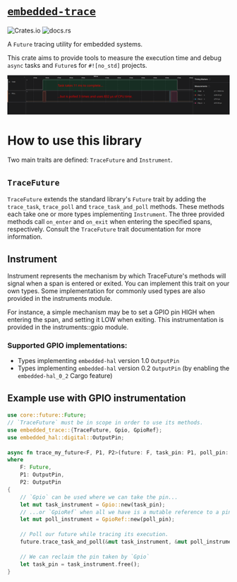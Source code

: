# [`embedded-trace`](https://github.com/jbeaurivage/embedded-trace)

![Crates.io](https://img.shields.io/crates/v/embedded-trace)
![docs.rs](https://img.shields.io/docsrs/embedded-trace)

A `Future` tracing utility for embedded systems.

This crate aims to provide tools to measure the execution time and debug
`async` tasks and `Future`s for `#![no_std]` projects.

![gpio_trace](assets/gpio_trace.png)

# How to use this library

Two main traits are defined: `TraceFuture` and `Instrument`.

## `TraceFuture`
`TraceFuture` extends the standard library's `Future` trait by adding
the `trace_task`, `trace_poll` and `trace_task_and_poll` methods.
These methods each take one or more types implementing `Instrument`. The
three provided methods call `on_enter` and `on_exit` when entering the
specified spans, respectively. Consult the `TraceFuture` trait
documentation for more information.

## Instrument
Instrument represents the mechanism by which TraceFuture's methods
will signal when a span is entered or exited. You can implement this trait
on your own types. Some implementation for commonly used types are also
provided in the instruments module.

For instance, a simple mechanism may be to set a GPIO pin HIGH
when entering the span, and setting it LOW when exiting. This
instrumentation is provided in the instruments::gpio module. 

### Supported GPIO implementations:

* Types implementing `embedded-hal` version 1.0 `OutputPin`
* Types implementing `embedded-hal` version 0.2 `OutputPin` (by enabling the `embedded-hal_0_2` Cargo feature)

## Example use with GPIO instrumentation

```rust
use core::future::Future;
// `TraceFuture` must be in scope in order to use its methods.
use embedded_trace::{TraceFuture, Gpio, GpioRef};
use embedded_hal::digital::OutputPin;

async fn trace_my_future<F, P1, P2>(future: F, task_pin: P1, poll_pin: &mut P2)
where
    F: Future,
    P1: OutputPin,
    P2: OutputPin
{
    // `Gpio` can be used where we can take the pin...
    let mut task_instrument = Gpio::new(task_pin);
    // ...or `GpioRef` when all we have is a mutable reference to a pin.
    let mut poll_instrument = GpioRef::new(poll_pin);

    // Poll our future while tracing its execution.
    future.trace_task_and_poll(&mut task_instrument, &mut poll_instrument).await;

    // We can reclaim the pin taken by `Gpio`
    let task_pin = task_instrument.free();
}
```

